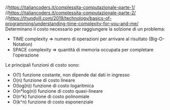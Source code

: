 //https://italiancoders.it/complessita-computazionale-parte-1/  
//https://italiancoders.it/complessita-computazionale-parte-2/  
//https://thundyill.com/2019/technology/basics-of-programming/understanding-time-complexity-for-you-and-me/  
Determinano il costo necessario per raggiungere la solzione di un problema:
- TIME complexity => numero di operazioni per arrivare al risultato (Big-O-Notation)
- SPACE complexity => quantità di memoria occupata per completare l'operazione

Le principali funzioni di costo sono:

- O(1) funzione costante, non dipende dai dati in ingresso
- O(n) funzione di costo lineare
- O(log(n)) funzione di costo logaritmica
- O(n*log(n)) funzione di costo quasi-lineare
- O(n^k) funzione di costo polinomiale
- O(k^n) funzione di costo esponenziale